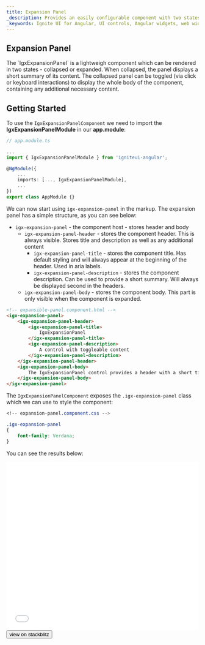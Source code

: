 ```yaml
---
title: Expansion Panel
_description: Provides an easily configurable component with two states - collapsed and expanded.
_keywords: Ignite UI for Angular, UI controls, Angular widgets, web widgets, UI widgets, Angular, Native Angular Components Suite, Native Angular Controls, Native Angular Components Library, Angular Collapsible component, IgxExpansionPanel, Ignite UI Expansion Panel
---
```


## Expansion Panel
<p class="highlight">
The `IgxExpansionPanel` is a lightweigh component which can be rendered in two states - collapsed or expanded. When collapsed, the panel displays a short summary of its content. The collapsed panel can be toggled (via click or keyboard interactions) to display the whole body of the component, containing any additional necessary content.
</p>
<div class="divider--half"></div>

## Getting Started

To use the `IgxExpansionPanelComponent` we need to import the **IgxExpansionPanelModule** in our **app.module**: 
```typescript
// app.module.ts

...
import { IgxExpansionPanelModule } from 'igniteui-angular';

@NgModule({
    ...
    imports: [..., IgxExpansionPanelModule],
    ...
})
export class AppModule {}
```

We can now start using `igx-expansion-panel` in the markup. The expansion panel has a simple structure, as you can see below:
- `igx-expansion-panel` - the component host - stores header and body
    - `igx-expansion-panel-header` - stores the component header. This is always visible. Stores title and description as well as any additional content
        - `igx-expansion-panel-title` - stores the component title. Has default styling and will always appear at the beginning of the header. Used in aria labels.
        - `igx-expansion-panel-description` - stores the component description. Can be used to provide a short summary. Will always be displayed second in the headers.
    - `igx-expansion-panel-body` - stores the component body. This part is only visible when the component is expanded.

```html
<!-- expansible-panel.component.html -->
<igx-expansion-panel>
    <igx-expansion-panel-header>
        <igx-expansion-panel-title>
            IgxExpansionPanel
        </igx-expansion-panel-title>
        <igx-expansion-panel-description>
            A control with toggleable content
        </igx-expansion-panel-description>
    </igx-expansion-panel-header>
    <igx-expansion-panel-body>
        The IgxExpansionPanel control provides a header with a short title and summary as well as a toggleable, detailed view.
    </igx-expansion-panel-body>
</igx-expansion-panel>

```
The `IgxExpansionPanelComponent` exposes the `.igx-expansion-panel` class which we can use to style the component:

```css
<!-- expansion-panel.component.css -->

.igx-expansion-panel
{
    font-family: Verdana;
}
```

You can see the results below: 
<div class="sample-container loading" style="height: 440px;">
    <iframe id="expansion-sample-1-sample" frameborder="0" seamless width="100%" height="100%" src="{environment:demosBaseUrl}/expansion-sample-1" onload="onSampleIframeContentLoaded(this);"></iframe>
</div>
<div>
    <button data-localize="stackblitz" class="stackblitz-btn" data-iframe-id="expansion-sample-1-sample" data-demos-base-url="{environment:demosBaseUrl}">view on stackblitz</button>
</div>